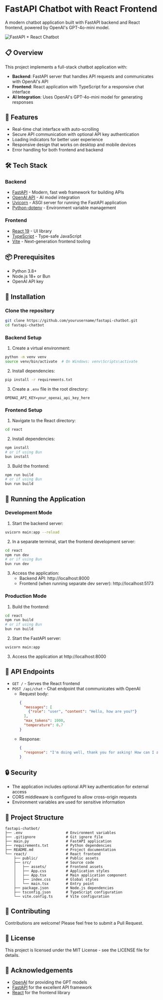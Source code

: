 # FastAPI Chatbot with React Frontend

A modern chatbot application built with FastAPI backend and React frontend, powered by OpenAI's GPT-4o-mini model.

![FastAPI + React Chatbot](https://img.shields.io/badge/FastAPI-React-blue)

## 📋 Overview

This project implements a full-stack chatbot application with:

- **Backend**: FastAPI server that handles API requests and communicates with OpenAI's API
- **Frontend**: React application with TypeScript for a responsive chat interface
- **AI Integration**: Uses OpenAI's GPT-4o-mini model for generating responses

## 🚀 Features

- Real-time chat interface with auto-scrolling
- Secure API communication with optional API key authentication
- Loading indicators for better user experience
- Responsive design that works on desktop and mobile devices
- Error handling for both frontend and backend

## 🛠️ Tech Stack

### Backend
- [FastAPI](https://fastapi.tiangolo.com/) - Modern, fast web framework for building APIs
- [OpenAI API](https://openai.com/api/) - AI model integration
- [Uvicorn](https://www.uvicorn.org/) - ASGI server for running the FastAPI application
- [Python-dotenv](https://github.com/theskumar/python-dotenv) - Environment variable management

### Frontend
- [React 19](https://react.dev/) - UI library
- [TypeScript](https://www.typescriptlang.org/) - Type-safe JavaScript
- [Vite](https://vitejs.dev/) - Next-generation frontend tooling

## 📦 Prerequisites

- Python 3.8+
- Node.js 18+ or Bun
- OpenAI API key

## 🔧 Installation

### Clone the repository

```bash
git clone https://github.com/yourusername/fastapi-chatbot.git
cd fastapi-chatbot
```

### Backend Setup

1. Create a virtual environment:
```bash
python -m venv venv
source venv/bin/activate  # On Windows: venv\Scripts\activate
```

2. Install dependencies:
```bash
pip install -r requirements.txt
```

3. Create a `.env` file in the root directory:
```
OPENAI_API_KEY=your_openai_api_key_here
```

### Frontend Setup

1. Navigate to the React directory:
```bash
cd react
```

2. Install dependencies:
```bash
npm install
# or if using Bun
bun install
```

3. Build the frontend:
```bash
npm run build
# or if using Bun
bun run build
```

## 🚀 Running the Application

### Development Mode

1. Start the backend server:
```bash
uvicorn main:app --reload
```

2. In a separate terminal, start the frontend development server:
```bash
cd react
npm run dev
# or if using Bun
bun run dev
```

3. Access the application:
   - Backend API: http://localhost:8000
   - Frontend (when running separate dev server): http://localhost:5173

### Production Mode

1. Build the frontend:
```bash
cd react
npm run build
# or if using Bun
bun run build
```

2. Start the FastAPI server:
```bash
uvicorn main:app
```

3. Access the application at http://localhost:8000

## 📝 API Endpoints

- `GET /` - Serves the React frontend
- `POST /api/chat` - Chat endpoint that communicates with OpenAI
  - Request body:
    ```json
    {
      "messages": [
        {"role": "user", "content": "Hello, how are you?"}
      ],
      "max_tokens": 1000,
      "temperature": 0.7
    }
    ```
  - Response:
    ```json
    {
      "response": "I'm doing well, thank you for asking! How can I assist you today?"
    }
    ```

## 🔒 Security

- The application includes optional API key authentication for external access
- CORS middleware is configured to allow cross-origin requests
- Environment variables are used for sensitive information

## 🧩 Project Structure

```
fastapi-chatbot/
├── .env                    # Environment variables
├── .gitignore              # Git ignore file
├── main.py                 # FastAPI application
├── requirements.txt        # Python dependencies
├── README.md               # Project documentation
└── react/                  # React frontend
    ├── public/             # Public assets
    ├── src/                # Source code
    │   ├── assets/         # Frontend assets
    │   ├── App.css         # Application styles
    │   ├── App.tsx         # Main application component
    │   ├── index.css       # Global styles
    │   └── main.tsx        # Entry point
    ├── package.json        # Node.js dependencies
    ├── tsconfig.json       # TypeScript configuration
    └── vite.config.ts      # Vite configuration
```

## 🤝 Contributing

Contributions are welcome! Please feel free to submit a Pull Request.

## 📄 License

This project is licensed under the MIT License - see the LICENSE file for details.

## 🙏 Acknowledgements

- [OpenAI](https://openai.com/) for providing the GPT models
- [FastAPI](https://fastapi.tiangolo.com/) for the excellent API framework
- [React](https://react.dev/) for the frontend library
